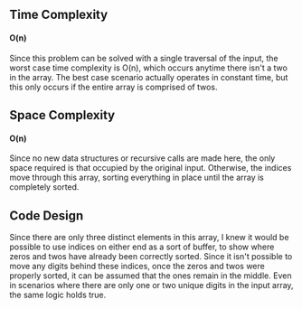 ## Time Complexity

#### O(n)
Since this problem can be solved with a single traversal of the input, the worst case time complexity is O(n), which occurs anytime there isn't a two in the array. The best case scenario actually operates in constant time, but this only occurs if the entire array is comprised of twos.


## Space Complexity

#### O(n)
Since no new data structures or recursive calls are made here, the only space required is that occupied by the original input. Otherwise, the indices move through this array, sorting everything in place until the array is completely sorted.


## Code Design
Since there are only three distinct elements in this array, I knew it would be possible to use indices on either end as a sort of buffer, to show where zeros and twos have already been correctly sorted. Since it isn't possible to move any digits behind these indices, once the zeros and twos were properly sorted, it can be assumed that the ones remain in the middle. Even in scenarios where there are only one or two unique digits in the input array, the same logic holds true.
